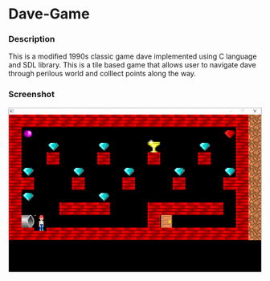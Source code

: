 # Dave-Game
### Description 
<p> This is a modified 1990s classic game dave implemented using C language and SDL library. This is a tile based game that allows user to navigate dave through perilous world and colllect points along the way.</p>

### Screenshot 
<img src="https://github.com/sharma-sudip/Dave-Game/blob/main/Capture.PNG?raw=true" alt="Gameplay Sreenshot" />

  

